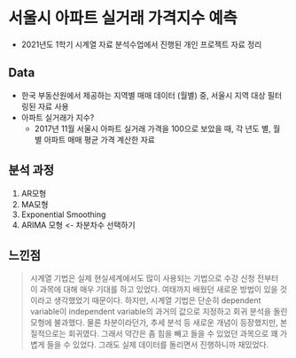 # 서울시 아파트 실거래 가격지수 예측

- 2021년도 1학기 시계열 자료 분석수업에서 진행된 개인 프로젝트 자료 정리

## Data
- 한국 부동산원에서 제공하는 지역별 매매 데이터 (월별) 중, 서울시 지역 대상 필터링된 자료 사용
- 아파트 실거래가 지수?
  - 2017년 11월 서울시 아파트 실거래 가격을 100으로 보았을 때, 각 년도 별, 월 별 아파트 매매 평균 가격 계산한 자료

## 분석 과정
1. AR모형
2. MA모형
3. Exponential Smoothing 
4. ARIMA 모형 <- 차분차수 선택하기


## 느낀점
  > 시계열 기법은 실제 현실세계에서도 많이 사용되는 기법으로 수강 신청 전부터 이 과목에 대해 매우 기대를 하고 있었다. 여태까지 배웠던 새로운 방법이 있을 것이라고 생각했었기 때문이다. 하지만, 시계열 기법은 단순히 dependent variable이 independent variable의 과거의 값으로 지정하고 회귀 분석을 돌린 모형에 불과했다. 물론 차분이라던가, 추세 분석 등 새로운 개념이 등장했지만, 본질적으로는 회귀였다. 그래서 약간은 좀 힘을 빼고 들을 수 있었던 과목으로 꽤 가볍게 들을 수 있었다. 그래도 실제 데이터를 돌리면서 진행하니까 재밌었다.
